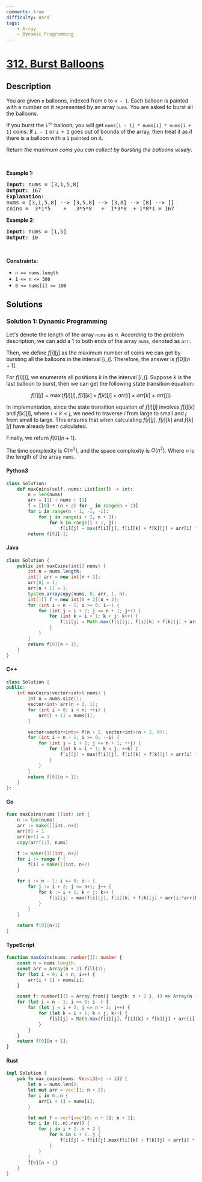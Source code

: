 ```yaml
---
comments: true
difficulty: Hard
tags:
    - Array
    - Dynamic Programming
---
```


<!-- problem:start -->

# [312. Burst Balloons](https://leetcode.com/problems/burst-balloons)

## Description

<!-- description:start -->

<p>You are given <code>n</code> balloons, indexed from <code>0</code> to <code>n - 1</code>. Each balloon is painted with a number on it represented by an array <code>nums</code>. You are asked to burst all the balloons.</p>

<p>If you burst the <code>i<sup>th</sup></code> balloon, you will get <code>nums[i - 1] * nums[i] * nums[i + 1]</code> coins. If <code>i - 1</code> or <code>i + 1</code> goes out of bounds of the array, then treat it as if there is a balloon with a <code>1</code> painted on it.</p>

<p>Return <em>the maximum coins you can collect by bursting the balloons wisely</em>.</p>

<p>&nbsp;</p>
<p><strong class="example">Example 1:</strong></p>

<pre>
<strong>Input:</strong> nums = [3,1,5,8]
<strong>Output:</strong> 167
<strong>Explanation:</strong>
nums = [3,1,5,8] --&gt; [3,5,8] --&gt; [3,8] --&gt; [8] --&gt; []
coins =  3*1*5    +   3*5*8   +  1*3*8  + 1*8*1 = 167</pre>

<p><strong class="example">Example 2:</strong></p>

<pre>
<strong>Input:</strong> nums = [1,5]
<strong>Output:</strong> 10
</pre>

<p>&nbsp;</p>
<p><strong>Constraints:</strong></p>

<ul>
	<li><code>n == nums.length</code></li>
	<li><code>1 &lt;= n &lt;= 300</code></li>
	<li><code>0 &lt;= nums[i] &lt;= 100</code></li>
</ul>

<!-- description:end -->

## Solutions

<!-- solution:start -->

### Solution 1: Dynamic Programming

Let's denote the length of the array `nums` as $n$. According to the problem description, we can add a $1$ to both ends of the array `nums`, denoted as `arr`.

Then, we define $f[i][j]$ as the maximum number of coins we can get by bursting all the balloons in the interval $[i, j]$. Therefore, the answer is $f[0][n+1]$.

For $f[i][j]$, we enumerate all positions $k$ in the interval $[i, j]$. Suppose $k$ is the last balloon to burst, then we can get the following state transition equation:

$$
f[i][j] = \max(f[i][j], f[i][k] + f[k][j] + arr[i] \times arr[k] \times arr[j])
$$

In implementation, since the state transition equation of $f[i][j]$ involves $f[i][k]$ and $f[k][j]$, where $i < k < j$, we need to traverse $i$ from large to small and $j$ from small to large. This ensures that when calculating $f[i][j]$, $f[i][k]$ and $f[k][j]$ have already been calculated.

Finally, we return $f[0][n+1]$.

The time complexity is $O(n^3)$, and the space complexity is $O(n^2)$. Where $n$ is the length of the array `nums`.

<!-- tabs:start -->

#### Python3

```python
class Solution:
    def maxCoins(self, nums: List[int]) -> int:
        n = len(nums)
        arr = [1] + nums + [1]
        f = [[0] * (n + 2) for _ in range(n + 2)]
        for i in range(n - 1, -1, -1):
            for j in range(i + 2, n + 2):
                for k in range(i + 1, j):
                    f[i][j] = max(f[i][j], f[i][k] + f[k][j] + arr[i] * arr[k] * arr[j])
        return f[0][-1]
```

#### Java

```java
class Solution {
    public int maxCoins(int[] nums) {
        int n = nums.length;
        int[] arr = new int[n + 2];
        arr[0] = 1;
        arr[n + 1] = 1;
        System.arraycopy(nums, 0, arr, 1, n);
        int[][] f = new int[n + 2][n + 2];
        for (int i = n - 1; i >= 0; i--) {
            for (int j = i + 2; j <= n + 1; j++) {
                for (int k = i + 1; k < j; k++) {
                    f[i][j] = Math.max(f[i][j], f[i][k] + f[k][j] + arr[i] * arr[k] * arr[j]);
                }
            }
        }
        return f[0][n + 1];
    }
}
```

#### C++

```cpp
class Solution {
public:
    int maxCoins(vector<int>& nums) {
        int n = nums.size();
        vector<int> arr(n + 2, 1);
        for (int i = 0; i < n; ++i) {
            arr[i + 1] = nums[i];
        }

        vector<vector<int>> f(n + 2, vector<int>(n + 2, 0));
        for (int i = n - 1; i >= 0; --i) {
            for (int j = i + 2; j <= n + 1; ++j) {
                for (int k = i + 1; k < j; ++k) {
                    f[i][j] = max(f[i][j], f[i][k] + f[k][j] + arr[i] * arr[k] * arr[j]);
                }
            }
        }
        return f[0][n + 1];
    }
};
```

#### Go

```go
func maxCoins(nums []int) int {
    n := len(nums)
    arr := make([]int, n+2)
    arr[0] = 1
    arr[n+1] = 1
    copy(arr[1:], nums)

    f := make([][]int, n+2)
    for i := range f {
        f[i] = make([]int, n+2)
    }

    for i := n - 1; i >= 0; i-- {
        for j := i + 2; j <= n+1; j++ {
            for k := i + 1; k < j; k++ {
                f[i][j] = max(f[i][j], f[i][k] + f[k][j] + arr[i]*arr[k]*arr[j])
            }
        }
    }

    return f[0][n+1]
}
```

#### TypeScript

```ts
function maxCoins(nums: number[]): number {
    const n = nums.length;
    const arr = Array(n + 2).fill(1);
    for (let i = 0; i < n; i++) {
        arr[i + 1] = nums[i];
    }

    const f: number[][] = Array.from({ length: n + 2 }, () => Array(n + 2).fill(0));
    for (let i = n - 1; i >= 0; i--) {
        for (let j = i + 2; j <= n + 1; j++) {
            for (let k = i + 1; k < j; k++) {
                f[i][j] = Math.max(f[i][j], f[i][k] + f[k][j] + arr[i] * arr[k] * arr[j]);
            }
        }
    }
    return f[0][n + 1];
}
```

#### Rust

```rust
impl Solution {
    pub fn max_coins(nums: Vec<i32>) -> i32 {
        let n = nums.len();
        let mut arr = vec![1; n + 2];
        for i in 0..n {
            arr[i + 1] = nums[i];
        }

        let mut f = vec![vec![0; n + 2]; n + 2];
        for i in (0..n).rev() {
            for j in i + 2..n + 2 {
                for k in i + 1..j {
                    f[i][j] = f[i][j].max(f[i][k] + f[k][j] + arr[i] * arr[k] * arr[j]);
                }
            }
        }
        f[0][n + 1]
    }
}
```

<!-- tabs:end -->

<!-- solution:end -->

<!-- problem:end -->
